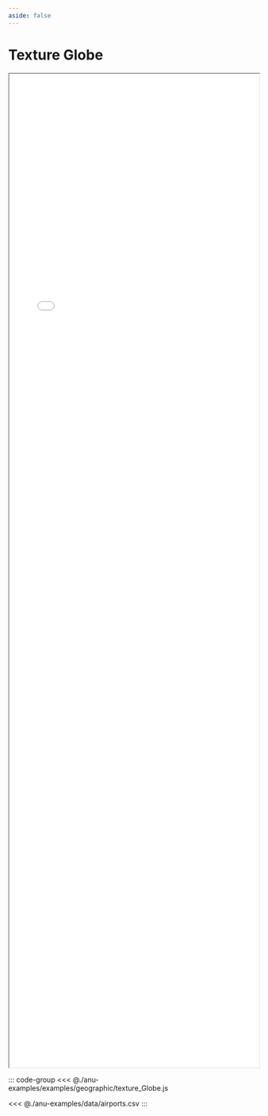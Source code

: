 ```yaml
---
aside: false
---
```



# Texture Globe


<div style="width: 100%;">
    <iframe id="inlineFrameExample"
        title="Inline Frame Example"
        src="/examples.html?example=textureGlobe">
    </iframe>
</div>


<style>
    iframe {
        width: 100%;
        height: 50vh;
        display: block;
        margin-left: auto;
        margin-right: auto;
    }
</style>

::: code-group
<<< @./anu-examples/examples/geographic/texture_Globe.js 

<<< @./anu-examples/data/airports.csv
:::